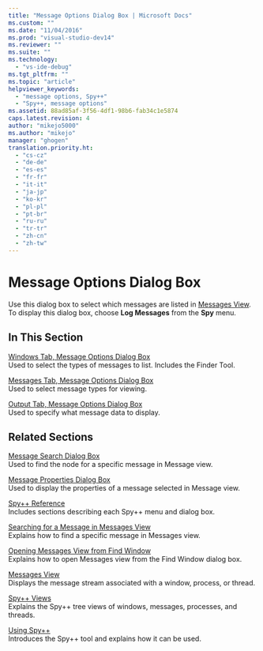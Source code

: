 ```yaml
---
title: "Message Options Dialog Box | Microsoft Docs"
ms.custom: ""
ms.date: "11/04/2016"
ms.prod: "visual-studio-dev14"
ms.reviewer: ""
ms.suite: ""
ms.technology: 
  - "vs-ide-debug"
ms.tgt_pltfrm: ""
ms.topic: "article"
helpviewer_keywords: 
  - "message options, Spy++"
  - "Spy++, message options"
ms.assetid: 88ad85af-3f56-4df1-98b6-fab34c1e5874
caps.latest.revision: 4
author: "mikejo5000"
ms.author: "mikejo"
manager: "ghogen"
translation.priority.ht: 
  - "cs-cz"
  - "de-de"
  - "es-es"
  - "fr-fr"
  - "it-it"
  - "ja-jp"
  - "ko-kr"
  - "pl-pl"
  - "pt-br"
  - "ru-ru"
  - "tr-tr"
  - "zh-cn"
  - "zh-tw"
---
```

# Message Options Dialog Box
Use this dialog box to select which messages are listed in [Messages View](../debugger/messages-view.md). To display this dialog box, choose **Log Messages** from the **Spy** menu.  
  
## In This Section  
 [Windows Tab, Message Options Dialog Box](../debugger/windows-tab-message-options-dialog-box.md)  
 Used to select the types of messages to list. Includes the Finder Tool.  
  
 [Messages Tab, Message Options Dialog Box](../debugger/messages-tab-message-options-dialog-box.md)  
 Used to select message types for viewing.  
  
 [Output Tab, Message Options Dialog Box](../debugger/output-tab-message-options-dialog-box.md)  
 Used to specify what message data to display.  
  
## Related Sections  
 [Message Search Dialog Box](../debugger/message-search-dialog-box.md)  
 Used to find the node for a specific message in Message view.  
  
 [Message Properties Dialog Box](../debugger/message-properties-dialog-box.md)  
 Used to display the properties of a message selected in Message view.  
  
 [Spy++ Reference](../debugger/spy-increment-reference.md)  
 Includes sections describing each Spy++ menu and dialog box.  
  
 [Searching for a Message in Messages View](../debugger/how-to-search-for-a-message-in-messages-view.md)  
 Explains how to find a specific message in Messages view.  
  
 [Opening Messages View from Find Window](_asug_choosing_message_options)  
 Explains how to open Messages view from the Find Window dialog box.  
  
 [Messages View](../debugger/messages-view.md)  
 Displays the message stream associated with a window, process, or thread.  
  
 [Spy++ Views](../debugger/spy-increment-views.md)  
 Explains the Spy++ tree views of windows, messages, processes, and threads.  
  
 [Using Spy++](../debugger/using-spy-increment.md)  
 Introduces the Spy++ tool and explains how it can be used.